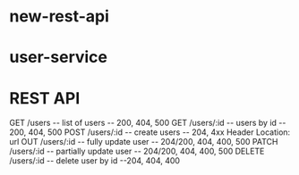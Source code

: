 # new-rest-api

# user-service

# REST API

GET /users -- list of users -- 200, 404, 500
GET /users/:id -- users by id -- 200, 404, 500
POST /users/:id -- create users -- 204, 4xx Header Location: url
OUT /users/:id -- fully update user -- 204/200, 404, 400, 500
PATCH /users/:id -- partially update user -- 204/200, 404, 400, 500
DELETE /users/:id -- delete user by id --204, 404, 400